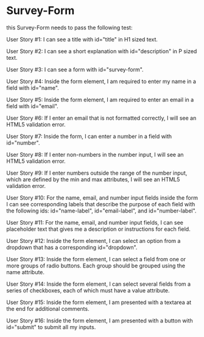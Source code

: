 # Survey-Form
this Survey-Form needs to pass the following test:

User Story #1: I can see a title with id="title" in H1 sized text.<!--done-->

User Story #2: I can see a short explanation with id="description" in P sized text.<!--done-->

User Story #3: I can see a form with id="survey-form".<!-- done -->

User Story #4: Inside the form element, I am required to enter my name in a field with id="name".<!--done-->

User Story #5: Inside the form element, I am required to enter an email in a field with id="email".<!--done-->

User Story #6: If I enter an email that is not formatted correctly, I will see an HTML5 validation error.<!--done-->

User Story #7: Inside the form, I can enter a number in a field with id="number".<!--done-->

User Story #8: If I enter non-numbers in the number input, I will see an HTML5 validation error.

User Story #9: If I enter numbers outside the range of the number input, which are defined by the min and max attributes, I will see an HTML5 validation error.

User Story #10: For the name, email, and number input fields inside the form I can see corresponding labels that describe the purpose of each field with the following ids: id="name-label", id="email-label", and id="number-label".<!--done-->

User Story #11: For the name, email, and number input fields, I can see placeholder text that gives me a description or instructions for each field.<!--done-->

User Story #12: Inside the form element, I can select an option from a dropdown that has a corresponding id="dropdown".<!--done-->

User Story #13: Inside the form element, I can select a field from one or more groups of radio buttons. Each group should be grouped using the name attribute.

User Story #14: Inside the form element, I can select several fields from a series of checkboxes, each of which must have a value attribute.

User Story #15: Inside the form element, I am presented with a textarea at the end for additional comments.

User Story #16: Inside the form element, I am presented with a button with id="submit" to submit all my inputs.